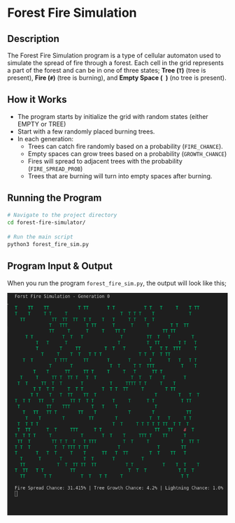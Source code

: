 # Forest Fire Simulation

## Description

The Forest Fire Simulation program is a type of cellular automaton used to simulate the spread of fire through a forest. Each cell in the grid represents a part of the forest and can be in one of three states; **Tree (`T`)** (tree is present), **Fire (`#`)** (tree is burning), and **Empty Space (` `)** (no tree is present).

## How it Works

- The program starts by initialize the grid with random states (either EMPTY or TREE)
- Start with a few randomly placed burning trees.
- In each generation:
    - Trees can catch fire randomly based on a probability (`FIRE_CHANCE`).
    - Empty spaces can grow trees based on a probability (`GROWTH_CHANCE`)
    - Fires will spread to adjacent trees with the probability (`FIRE_SPREAD_PROB`)
    - Trees that are burning will turn into empty spaces after burning.

## Running the Program

```bash
# Navigate to the project directory
cd forest-fire-simulator/

# Run the main script
python3 forest_fire_sim.py
```

## Program Input & Output

When you run the program `forest_fire_sim.py`, the output will look like this;

![Forest Fire Simulation Results](output/forest-fire-result.gif)
